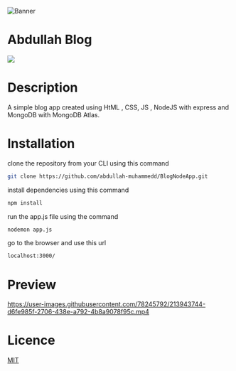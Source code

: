 ![Banner](https://user-images.githubusercontent.com/78245792/213943874-a549294e-e448-473c-b3a6-623a8cbc4fbc.png)


# Abdullah Blog 
![](https://img.shields.io/tokei/lines/github/abdullah-muhammedd/BlogNodeApp)
# Description 
A simple blog app created using HtML , CSS, JS , NodeJS with express and MongoDB with MongoDB Atlas.
# Installation 
clone the repository from your CLI using this command 
```bash 
git clone https://github.com/abdullah-muhammedd/BlogNodeApp.git
```
install dependencies using this command
```bash 
npm install
```
run the app.js file using the command
```bash 
nodemon app.js
```
go to the browser and use this url 
```bash 
localhost:3000/
```
# Preview
https://user-images.githubusercontent.com/78245792/213943744-d6fe985f-2706-438e-a792-4b8a9078f95c.mp4


# Licence 
[MIT](https://choosealicense.com/licenses/mit/)
